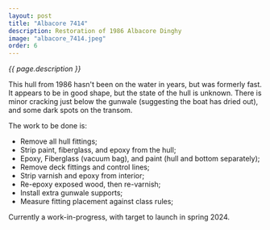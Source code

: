 ```yaml
---
layout: post
title: "Albacore 7414"
description: Restoration of 1986 Albacore Dinghy
image: "albacore_7414.jpeg"
order: 6
---
```


_{{ page.description }}_

This hull from 1986 hasn't been on the water in years, but was formerly fast. It appears to be in good shape, but the state of the hull is unknown. There is minor cracking just below the gunwale (suggesting the boat has dried out), and some dark spots on the transom.

The work to be done is:

- Remove all hull fittings;
- Strip paint, fiberglass, and epoxy from the hull;
- Epoxy, Fiberglass (vacuum bag), and paint (hull and bottom separately);
- Remove deck fittings and control lines;
- Strip varnish and epoxy from interior;
- Re-epoxy exposed wood, then re-varnish;
- Install extra gunwale supports;
- Measure fitting placement against class rules;

Currently a work-in-progress, with target to launch in spring 2024.
